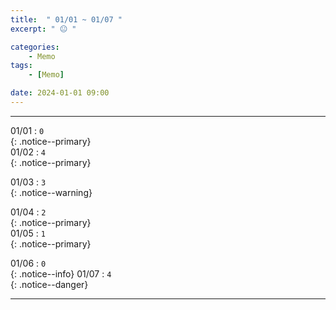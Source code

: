```yaml
---
title:  " 01/01 ~ 01/07 "
excerpt: " 😐 "

categories:
    - Memo
tags:
    - [Memo]

date: 2024-01-01 09:00
---
```

- - -
<!-- 약 -->

01/01 : `0`   
{: .notice--primary}  
01/02 : `4`   
{: .notice--primary}  

01/03 : `3`   
{: .notice--warning}  

01/04 : `2`   
{: .notice--primary}  
01/05 : `1`  
{: .notice--primary} 


01/06 : `0`      
{: .notice--info} 
01/07 : `4`   
{: .notice--danger}  


<!-- {: .notice}
{: .notice--primary}
{: .notice--info}
{: .notice--warning}
{: .notice--success}
{: .notice--danger} 
😄 😐 🙁 😡
-->
- - -